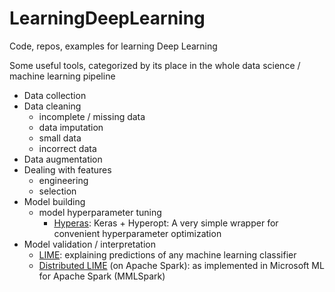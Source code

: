 # LearningDeepLearning
Code, repos, examples for learning Deep Learning

Some useful tools, categorized by its place in the whole data science / machine learning pipeline

* Data collection
* Data cleaning
  * incomplete / missing data
  * data imputation
  * small data
  * incorrect data
* Data augmentation
* Dealing with features
  * engineering
  * selection
* Model building
  * model hyperparameter tuning
    * [Hyperas](https://github.com/maxpumperla/hyperas): Keras + Hyperopt: A very simple wrapper for convenient hyperparameter optimization
* Model validation / interpretation
  * [LIME](https://github.com/marcotcr/lime): explaining predictions of any machine learning classifier
  * [Distributed LIME](https://github.com/Azure/mmlspark/releases/tag/v0.14) (on Apache Spark): as implemented in Microsoft ML for Apache Spark (MMLSpark)
